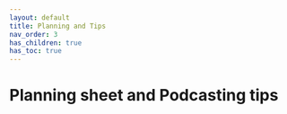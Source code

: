 ```yaml
---
layout: default
title: Planning and Tips
nav_order: 3
has_children: true
has_toc: true
---
```

# Planning sheet and Podcasting tips
